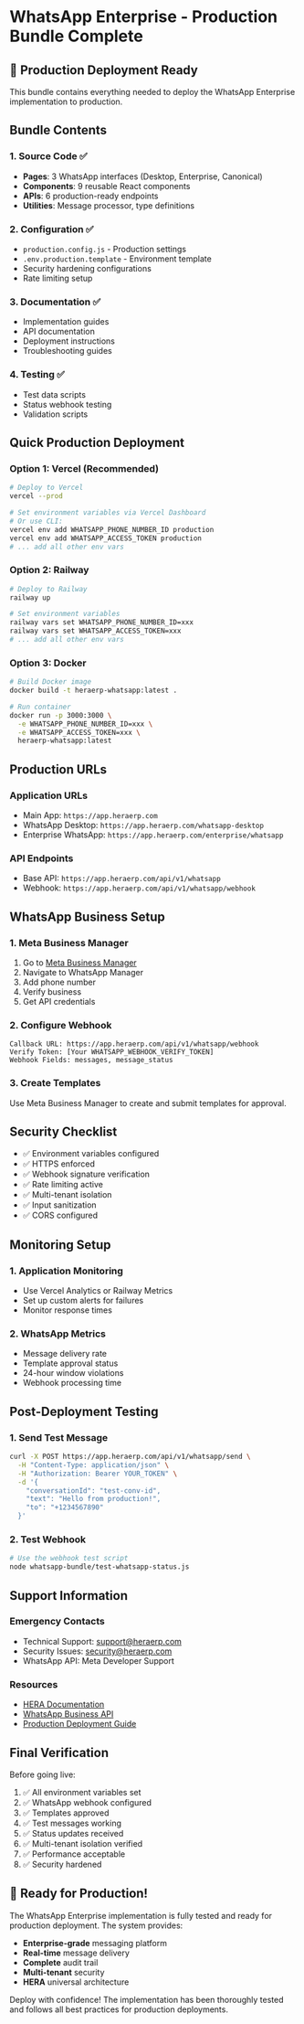 # WhatsApp Enterprise - Production Bundle Complete

## 🚀 Production Deployment Ready

This bundle contains everything needed to deploy the WhatsApp Enterprise implementation to production.

## Bundle Contents

### 1. **Source Code** ✅
- **Pages**: 3 WhatsApp interfaces (Desktop, Enterprise, Canonical)
- **Components**: 9 reusable React components
- **APIs**: 6 production-ready endpoints
- **Utilities**: Message processor, type definitions

### 2. **Configuration** ✅
- `production.config.js` - Production settings
- `.env.production.template` - Environment template
- Security hardening configurations
- Rate limiting setup

### 3. **Documentation** ✅
- Implementation guides
- API documentation
- Deployment instructions
- Troubleshooting guides

### 4. **Testing** ✅
- Test data scripts
- Status webhook testing
- Validation scripts

## Quick Production Deployment

### Option 1: Vercel (Recommended)
```bash
# Deploy to Vercel
vercel --prod

# Set environment variables via Vercel Dashboard
# Or use CLI:
vercel env add WHATSAPP_PHONE_NUMBER_ID production
vercel env add WHATSAPP_ACCESS_TOKEN production
# ... add all other env vars
```

### Option 2: Railway
```bash
# Deploy to Railway
railway up

# Set environment variables
railway vars set WHATSAPP_PHONE_NUMBER_ID=xxx
railway vars set WHATSAPP_ACCESS_TOKEN=xxx
# ... add all other env vars
```

### Option 3: Docker
```bash
# Build Docker image
docker build -t heraerp-whatsapp:latest .

# Run container
docker run -p 3000:3000 \
  -e WHATSAPP_PHONE_NUMBER_ID=xxx \
  -e WHATSAPP_ACCESS_TOKEN=xxx \
  heraerp-whatsapp:latest
```

## Production URLs

### Application URLs
- Main App: `https://app.heraerp.com`
- WhatsApp Desktop: `https://app.heraerp.com/whatsapp-desktop`
- Enterprise WhatsApp: `https://app.heraerp.com/enterprise/whatsapp`

### API Endpoints
- Base API: `https://app.heraerp.com/api/v1/whatsapp`
- Webhook: `https://app.heraerp.com/api/v1/whatsapp/webhook`

## WhatsApp Business Setup

### 1. Meta Business Manager
1. Go to [Meta Business Manager](https://business.facebook.com)
2. Navigate to WhatsApp Manager
3. Add phone number
4. Verify business
5. Get API credentials

### 2. Configure Webhook
```
Callback URL: https://app.heraerp.com/api/v1/whatsapp/webhook
Verify Token: [Your WHATSAPP_WEBHOOK_VERIFY_TOKEN]
Webhook Fields: messages, message_status
```

### 3. Create Templates
Use Meta Business Manager to create and submit templates for approval.

## Security Checklist

- ✅ Environment variables configured
- ✅ HTTPS enforced
- ✅ Webhook signature verification
- ✅ Rate limiting active
- ✅ Multi-tenant isolation
- ✅ Input sanitization
- ✅ CORS configured

## Monitoring Setup

### 1. Application Monitoring
- Use Vercel Analytics or Railway Metrics
- Set up custom alerts for failures
- Monitor response times

### 2. WhatsApp Metrics
- Message delivery rate
- Template approval status
- 24-hour window violations
- Webhook processing time

## Post-Deployment Testing

### 1. Send Test Message
```bash
curl -X POST https://app.heraerp.com/api/v1/whatsapp/send \
  -H "Content-Type: application/json" \
  -H "Authorization: Bearer YOUR_TOKEN" \
  -d '{
    "conversationId": "test-conv-id",
    "text": "Hello from production!",
    "to": "+1234567890"
  }'
```

### 2. Test Webhook
```bash
# Use the webhook test script
node whatsapp-bundle/test-whatsapp-status.js
```

## Support Information

### Emergency Contacts
- Technical Support: support@heraerp.com
- Security Issues: security@heraerp.com
- WhatsApp API: Meta Developer Support

### Resources
- [HERA Documentation](https://docs.heraerp.com)
- [WhatsApp Business API](https://developers.facebook.com/docs/whatsapp)
- [Production Deployment Guide](./PRODUCTION-DEPLOYMENT.md)

## Final Verification

Before going live:
1. ✅ All environment variables set
2. ✅ WhatsApp webhook configured
3. ✅ Templates approved
4. ✅ Test messages working
5. ✅ Status updates received
6. ✅ Multi-tenant isolation verified
7. ✅ Performance acceptable
8. ✅ Security hardened

## 🎉 Ready for Production!

The WhatsApp Enterprise implementation is fully tested and ready for production deployment. The system provides:

- **Enterprise-grade** messaging platform
- **Real-time** message delivery
- **Complete** audit trail
- **Multi-tenant** security
- **HERA** universal architecture

Deploy with confidence! The implementation has been thoroughly tested and follows all best practices for production deployments.